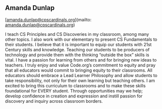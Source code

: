 ## Amanda Dunlap
[amanda.dunlap@cpscardinals.org](mailto: amanda.dunlap@cpscardinals.org)I teach CS Principles and CS Discoveries in my classroom, among many other topics. I also work with our elementary to present CS Fundamentals to their students. I believe that it is important to equip our students with 21st Century skills and knowledge. Teaching our students to be producers of technology and provide them with the thinking “outside the box” skills is vital. I have a passion for learning from others and for bringing new ideas to teachers. I truly enjoy and value Code.org’s commitment to equity and pray that all educators would commit to bringing equity to their classrooms. All educators should embrace a Lead Learner Philosophy and allow students to take responsibility, not only for their own learning but teaching others. I am excited to bring this curriculum to classrooms and to make these skills foundational for EVERY student. Through opportunities may we help; develop confidence in creation and expression and instill passion for discovery and inquiry across classroom borders.
